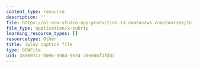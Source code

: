 ```yaml
---
content_type: resource
description: ''
file: https://ol-ocw-studio-app-production.s3.amazonaws.com/courses/16-687-private-pilot-ground-school-january-iap-2019/38e697c7b09659849e2478ee86f1fd3c_kiCNa95DnnE.vtt
file_type: application/x-subrip
learning_resource_types: []
resourcetype: Other
title: 3play caption file
type: OCWFile
uid: 38e697c7-b096-5984-9e24-78ee86f1fd3c
---
```

